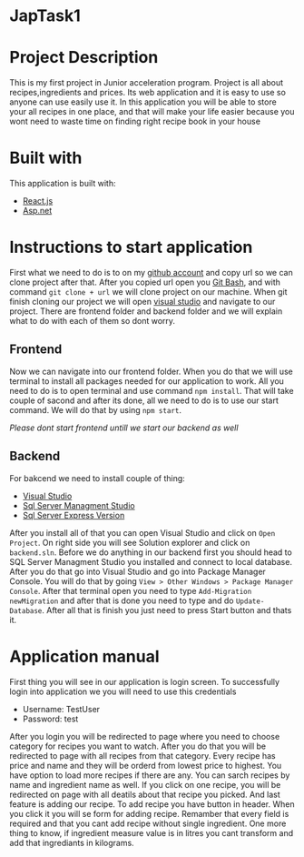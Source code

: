 # JapTask1

# Project Description

This is my first project in Junior acceleration program. Project is all about recipes,ingredients and prices.
 Its web application and it is easy to use so anyone can use easily use it. In this application you will be able to store your all recipes in one place,
and that will make your life easier because you wont need to waste time on finding right recipe book in your house

# Built with

This application is built with: 
* [React.js](https://reactjs.org/docs/getting-started.html)
* [Asp.net](https://docs.microsoft.com/en-us/aspnet/core/?view=aspnetcore-6.0)

# Instructions to start application

First what we need to do is to on my  [github  account](https://github.com/krstoko/JapTask1) and copy url so we can clone project after that.
After you copied url open you [Git Bash](https://git-scm.com/download), and with command `git clone + url` we will clone project on our machine.
When git finish cloning our project we will open [visual studio](https://code.visualstudio.com/) and navigate to our project.
There are frontend folder and backend folder and we will explain what to do with each of them so dont worry.

## Frontend

Now we can navigate into our frontend folder. When you do that we will use terminal to install all packages needed for our application to work.
All you need to do is to open terminal and use command `npm install`. That will take couple of sacond and after its done, all we need to do
is to use our start command. We will do that by using `npm start`.

*Please dont start frontend untill we start our backend as well*

## Backend

For bakcend we need to install couple of thing:

* [Visual Studio](https://visualstudio.microsoft.com/)
* [Sql Server Managment Studio](https://docs.microsoft.com/en-us/sql/ssms/download-sql-server-management-studio-ssms?view=sql-server-ver15)
* [Sql Server Express Version](https://www.microsoft.com/en-us/sql-server/sql-server-downloads)

After you install all of that you can open Visual Studio and click on `Open Project`. On right side you will see Solution explorer and click on `backend.sln`. Before we do anything in our backend first you should head to SQL Server Managment Studio you installed and connect to local database. After you do that go into Visual Studio and go into Package Manager Console. You will do that by going `View > Other Windows > Package Manager Console`. After that terminal open you need to type `Add-Migration newMigration` and after that is done you need to type and do `Update-Database`. After all that is finish you just need to press Start button and thats it.

# Application manual

First thing you will see in our application is login screen. To successfully login into application we you will need to use this credentials

* Username: TestUser
* Password: test

After you login you will be redirected to page where you need to choose category for recipes you want to watch. After you do that you will be redirected to page with all recipes from that category. Every recipe has price and name and they will be orderd from lowest price to highest. You have option to load more recipes if there are any. You can sarch recipes by name and ingredient name as well.
If you click on one recipe, you will be redirected on page with all deatils about that recipe you picked. And last feature is adding our recipe.
To add recipe you have button in header. When you click it you will se form for adding recipe. Remamber that every field is required and that you cant add recipe without single ingredient. One more thing to know, if ingredient measure value is in litres you cant transform and add that ingrediants in kilograms.

